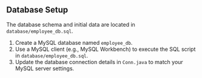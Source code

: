 ## Database Setup

The database schema and initial data are located in `database/employee_db.sql`.

1.  Create a MySQL database named `employee_db`.
2.  Use a MySQL client (e.g., MySQL Workbench) to execute the SQL script in `database/employee_db.sql`.
3.  Update the database connection details in `Conn.java` to match your MySQL server settings.
